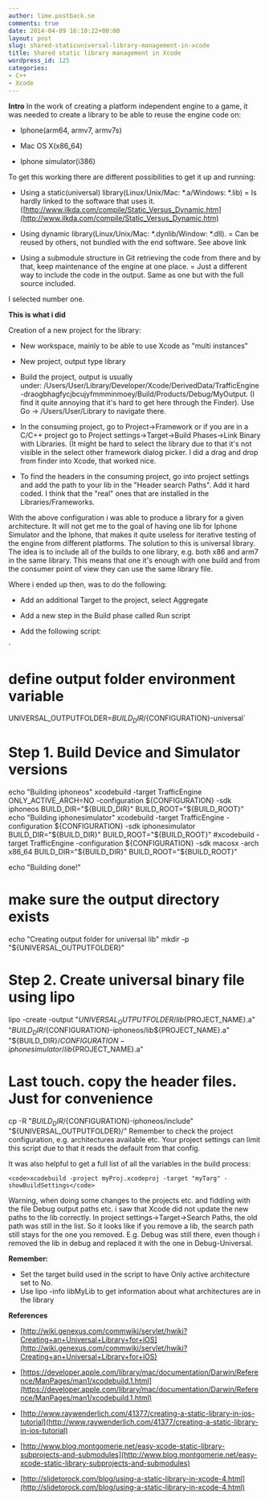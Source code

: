 ```yaml
---
author: lime.postback.se
comments: true
date: 2014-04-09 16:10:22+00:00
layout: post
slug: shared-staticuniversal-library-management-in-xcode
title: Shared static library management in Xcode
wordpress_id: 125
categories:
- C++
- Xcode
---
```


**Intro**
In the work of creating a platform independent engine to a game, it was needed to create a library to be able to reuse the engine code on:



	
  * Iphone(arm64, armv7, armv7s)

	
  * Mac OS X(x86_64)

	
  * Iphone simulator(i386)


To get this working there are different possibilities to get it up and running:

	
  * Using a static(universal) library(Linux/Unix/Mac: *.a/Windows: *.lib) = Is hardly linked to the software that uses it.([http://www.ilkda.com/compile/Static_Versus_Dynamic.htm](http://www.ilkda.com/compile/Static_Versus_Dynamic.htm)

	
  * Using dynamic library(Linux/Unix/Mac: *.dynlib/Window: *.dll). = Can be reused by others, not bundled with the end software. See above link

	
  * Using a submodule structure in Git retrieving the code from there and by that, keep maintenance of the engine at one place. = Just a different way to include the code in the output. Same as one but with the full source included.


I selected number one.

**This is what i did**

Creation of a new project for the library:



	
  * New workspace, mainly to be able to use Xcode as "multi instances"

	
  * New project, output type library

	
  * Build the project, output is usually under: /Users/User/Library/Developer/Xcode/DerivedData/TrafficEngine-draogbhagfycjbcujyfmmminmoey/Build/Products/Debug/MyOutput.
(I find it quite annoying that it's hard to get here through the Finder). Use Go -> /Users/User/Library to navigate there.

	
  * In the consuming project, go to Project->Framework or if you are in a C/C++ project go to Project settings->Target->Build Phases->Link Binary with Libraries.
(It might be hard to select the library due to that it's not visible in the select other framework dialog picker. I did a drag and drop from finder into Xcode, that worked nice.

	
  * To find the headers in the consuming project, go into project settings and add the path to your lib in the "Header search Paths". Add it hard coded. I think that the "real" ones that are installed in the Libraries/Frameworks.


With the above configuration i was able to produce a library for a given architecture. It will not get me to the goal of having one lib for Iphone Simulator and the Iphone, that makes it quite useless for iterative testing of the engine from different platforms. The solution to this is universal library. The idea is to include all of the builds to one library, e.g. both x86 and arm7 in the same library. This means that one it's enough with one build and from the consumer point of view they can use the same library file.

Where i ended up then, was to do the following:

	
  * Add an additional Target to the project, select Aggregate

	
  * Add a new step in the Build phase called Run script

	
  * Add the following script:


`
# define output folder environment variable
UNIVERSAL_OUTPUTFOLDER=${BUILD_DIR}/${CONFIGURATION}-universal`

# Step 1. Build Device and Simulator versions
echo "Building iphoneos"
xcodebuild -target TrafficEngine ONLY_ACTIVE_ARCH=NO -configuration ${CONFIGURATION} -sdk iphoneos BUILD_DIR="${BUILD_DIR}" BUILD_ROOT="${BUILD_ROOT}"
echo "Building iphonesimulator"
xcodebuild -target TrafficEngine -configuration ${CONFIGURATION} -sdk iphonesimulator BUILD_DIR="${BUILD_DIR}" BUILD_ROOT="${BUILD_ROOT}"
#xcodebuild -target TrafficEngine -configuration ${CONFIGURATION} -sdk macosx -arch x86_64 BUILD_DIR="${BUILD_DIR}" BUILD_ROOT="${BUILD_ROOT}"

echo "Building done!"
# make sure the output directory exists
echo "Creating output folder for universal lib"
mkdir -p "${UNIVERSAL_OUTPUTFOLDER}"

# Step 2. Create universal binary file using lipo
lipo -create -output "${UNIVERSAL_OUTPUTFOLDER}/lib${PROJECT_NAME}.a" "${BUILD_DIR}/${CONFIGURATION}-iphoneos/lib${PROJECT_NAME}.a" "${BUILD_DIR}/${CONFIGURATION}-iphonesimulator/lib${PROJECT_NAME}.a"

# Last touch. copy the header files. Just for convenience
cp -R "${BUILD_DIR}/${CONFIGURATION}-iphoneos/include" "${UNIVERSAL_OUTPUTFOLDER}/"
Remember to check the project configuration, e.g. architectures available etc. Your project settings can limit this script due to that it reads the default from that config.

It was also helpful to get a full list of all the variables in the build process:



    
    <code>xcodebuild -project myProj.xcodeproj -target "myTarg" -showBuildSettings</code>




Warning, when doing some changes to the projects etc. and fiddling with the file Debug output paths etc. i saw that Xcode did not update the new paths to the lib correctly. In project settings->Target->Search Paths, the old path was still in the list. So it looks like if you remove a lib, the search path still stays for the one you removed.
E.g. Debug was still there, even though i removed the lib in debug and replaced it with the one in Debug-Universal.



**Remember:**

- Set the target build used in the script to have Only active architecture set to No.
- Use lipo -info libMyLib to get information about what architectures are in the library

**References**



	
  * [http://wiki.genexus.com/commwiki/servlet/hwiki?Creating+an+Universal+Library+for+iOS](http://wiki.genexus.com/commwiki/servlet/hwiki?Creating+an+Universal+Library+for+iOS)

	
  * [https://developer.apple.com/library/mac/documentation/Darwin/Reference/ManPages/man1/xcodebuild.1.html](https://developer.apple.com/library/mac/documentation/Darwin/Reference/ManPages/man1/xcodebuild.1.html)

	
  * [http://www.raywenderlich.com/41377/creating-a-static-library-in-ios-tutorial](http://www.raywenderlich.com/41377/creating-a-static-library-in-ios-tutorial)

	
  * [http://www.blog.montgomerie.net/easy-xcode-static-library-subprojects-and-submodules](http://www.blog.montgomerie.net/easy-xcode-static-library-subprojects-and-submodules)

	
  * [http://slidetorock.com/blog/using-a-static-library-in-xcode-4.html](http://slidetorock.com/blog/using-a-static-library-in-xcode-4.html)


